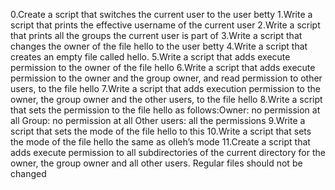0.Create a script that switches the current user to the user betty
1.Write a script that prints the effective username of the current user
2.Write a script that prints all the groups the current user is part of
3.Write a script that changes the owner of the file hello to the user betty
4.Write a script that creates an empty file called hello.
5.Write a script that adds execute permission to the owner of the file hello
6.Write a script that adds execute permission to the owner and the group owner, and read permission to other users, to the file hello
7.Write a script that adds execution permission to the owner, the group owner and the other users, to the file hello
8.Write a script that sets the permission to the file hello as follows:Owner: no permission at all Group: no permission at all Other users: all the permissions
9.Write a script that sets the mode of the file hello to this
10.Write a script that sets the mode of the file hello the same as olleh’s mode
11.Create a script that adds execute permission to all subdirectories of the current directory for the owner, the group owner and all other users. Regular files should not be changed
